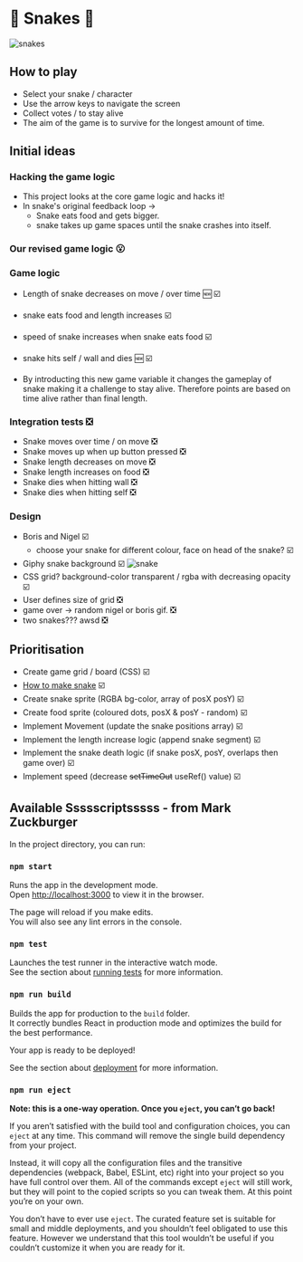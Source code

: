 # :snake: Snakes :snake:

![snakes](https://www.ft.com/__origami/service/image/v2/images/raw/http%3A%2F%2Fcom.ft.imagepublish.upp-prod-eu.s3.amazonaws.com%2Ff2249080-054b-11ea-a958-5e9b7282cbd1?fit=scale-down&source=next&width=700)


## How to play
- Select your snake / character
- Use the arrow keys to navigate the screen
- Collect votes / to stay alive 
- The aim of the game is to survive for the longest amount of time.

## Initial ideas

### Hacking the game logic 
- This project looks at the core game logic and hacks it! 
- In snake's original feedback loop -> 
  - Snake eats food and gets bigger. 
  - snake takes up game spaces until the snake crashes into itself. 
 
### Our revised game logic 😮

### Game logic
- Length of snake decreases on move / over time 🆕 :ballot_box_with_check:
- snake eats food and length increases :ballot_box_with_check:
- speed of snake increases when snake eats food :ballot_box_with_check:
- snake hits self / wall and dies 🆕 :ballot_box_with_check:

- By introducting this new game variable it changes the gameplay of snake making it a challenge to stay alive. Therefore points are based on time alive rather than final length.

### Integration tests :negative_squared_cross_mark:
- Snake moves over time / on move :negative_squared_cross_mark:
- Snake moves up when up button pressed :negative_squared_cross_mark:
- Snake length decreases on move :negative_squared_cross_mark:
- Snake length increases on food :negative_squared_cross_mark:
- Snake dies when hitting wall :negative_squared_cross_mark:
- Snake dies when hitting self :negative_squared_cross_mark:

### Design
- Boris and Nigel :ballot_box_with_check:
    - choose your snake for different colour, face on head of the snake?  :ballot_box_with_check:
- Giphy snake background  :ballot_box_with_check:
![snake](https://media.giphy.com/media/QtZKO7mb7ebpC/giphy.gif)
- CSS grid? background-color transparent / rgba with decreasing opacity  :ballot_box_with_check:
- User defines size of grid  :negative_squared_cross_mark:
- game over -> random nigel or boris gif. :negative_squared_cross_mark:
- two snakes??? awsd :negative_squared_cross_mark:


## Prioritisation
- Create game grid / board (CSS) :ballot_box_with_check:
- [How to make snake](https://youtu.be/-oOgsGP3t5o) :ballot_box_with_check:
- Create snake sprite (RGBA bg-color, array of posX posY) :ballot_box_with_check:
- Create food sprite (coloured dots, posX & posY - random) :ballot_box_with_check:
- Implement Movement (update the snake positions array) :ballot_box_with_check:
- Implement the length increase logic (append snake segment) :ballot_box_with_check:
- Implement the snake death logic (if snake posX, posY, overlaps then game over) :ballot_box_with_check:
- Implement speed (decrease ~~setTimeOut~~ useRef() value) :ballot_box_with_check:

## Available Ssssscriptsssss - from Mark Zuckburger

In the project directory, you can run:

### `npm start`

Runs the app in the development mode.<br />
Open [http://localhost:3000](http://localhost:3000) to view it in the browser.

The page will reload if you make edits.<br />
You will also see any lint errors in the console.

### `npm test`

Launches the test runner in the interactive watch mode.<br />
See the section about [running tests](https://facebook.github.io/create-react-app/docs/running-tests) for more information.

### `npm run build`

Builds the app for production to the `build` folder.<br />
It correctly bundles React in production mode and optimizes the build for the best performance.

Your app is ready to be deployed!

See the section about [deployment](https://facebook.github.io/create-react-app/docs/deployment) for more information.

### `npm run eject`

**Note: this is a one-way operation. Once you `eject`, you can’t go back!**

If you aren’t satisfied with the build tool and configuration choices, you can `eject` at any time. This command will remove the single build dependency from your project.

Instead, it will copy all the configuration files and the transitive dependencies (webpack, Babel, ESLint, etc) right into your project so you have full control over them. All of the commands except `eject` will still work, but they will point to the copied scripts so you can tweak them. At this point you’re on your own.

You don’t have to ever use `eject`. The curated feature set is suitable for small and middle deployments, and you shouldn’t feel obligated to use this feature. However we understand that this tool wouldn’t be useful if you couldn’t customize it when you are ready for it.
